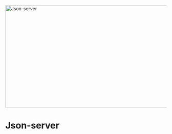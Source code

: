 <img src="https://socialify.git.ci/Thandekaportiap/Json-server/image?language=1&owner=1&name=1&stargazers=1&theme=Light" alt="Json-server" width="640" height="320" />

# Json-server
